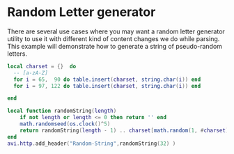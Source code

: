 # Random Letter generator
There	are	several	use	cases	where	you	may	want	a	random	letter	generator	utility	to	use	it
with	different	kind	of	content	changes	we	do	while	parsing.	This	example	will	demonstrate
how	to	generate	a	string	of	pseudo-random	letters.


```lua
local charset = {}  do
  -- [a-zA-Z]
  for i = 65,  90 do table.insert(charset, string.char(i)) end
  for i = 97, 122 do table.insert(charset, string.char(i)) end

end

local function randomString(length)
    if not length or length <= 0 then return '' end
    math.randomseed(os.clock()^5)
    return randomString(length - 1) .. charset[math.random(1, #charset)]
end
avi.http.add_header("Random-String",randomString(32) )
```
